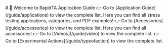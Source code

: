 <PasswordProtection>
# 🚀 Welcome to RapidTA Application Guide
👉 Go to [Application Guide](/guide/applications) to view the complete list.
Here you can find all stress testing applications, categories, and PDF examples!
👉 Go to [Accessories](/guide/accessories) to view the complete list.
Here you can find all accessories!
👉 Go to [Videos](/guide/video) to view the complete list.
👉 Go to [Experimental Actions](/guide/typeofaction) to view the complete list.
</PasswordProtection>